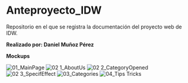# Anteproyecto_IDW
Repositorio en el que se registra la documentación del proyecto web de IDW.


**Realizado por: Daniel Muñoz Pérez**


**Mockups**

![01_MainPage](https://user-images.githubusercontent.com/65467881/107408100-7eeeee00-6ad8-11eb-8b2f-23a64773813e.png)
![02 1_AboutUs](https://user-images.githubusercontent.com/65467881/107408106-80201b00-6ad8-11eb-9786-33c8e8a053f8.png)
![02 2_CategoryOpened](https://user-images.githubusercontent.com/65467881/107408112-81514800-6ad8-11eb-9ef3-c3bb8e9e5eb2.png)
![02 3_SpecifEffect](https://user-images.githubusercontent.com/65467881/107408114-82827500-6ad8-11eb-92fd-61a0ba3d9929.png)
![03_Categories](https://user-images.githubusercontent.com/65467881/107408117-83b3a200-6ad8-11eb-804d-a508c8b5fe2a.png)
![04_Tips Tricks](https://user-images.githubusercontent.com/65467881/107408121-84e4cf00-6ad8-11eb-8036-42cfbf895fe5.png)
